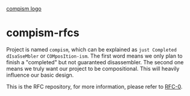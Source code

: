 [compism logo](/images/logo.jpg)

# compism-rfcs
Project is named `compism`, which can be explained as `just Completed dIsaSseMbler` or
`COMposItion-ism`. The first word means we only plan to finish a "completed" but not guaranteed
disassembler. The second one means we truly want our project to be compositional. This will 
heavily influence our basic design.

This is the RFC repository, for more information, please refer to
[RFC-0](/rfcs/0-basic-project-info.md).
